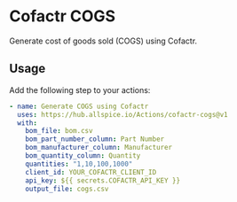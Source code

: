# Cofactr COGS

Generate cost of goods sold (COGS) using Cofactr.

## Usage

Add the following step to your actions:

```yaml
- name: Generate COGS using Cofactr
  uses: https://hub.allspice.io/Actions/cofactr-cogs@v1
  with:
    bom_file: bom.csv
    bom_part_number_column: Part Number
    bom_manufacturer_column: Manufacturer
    bom_quantity_column: Quantity
    quantities: "1,10,100,1000"
    client_id: YOUR_COFACTR_CLIENT_ID
    api_key: ${{ secrets.COFACTR_API_KEY }}
    output_file: cogs.csv
```
